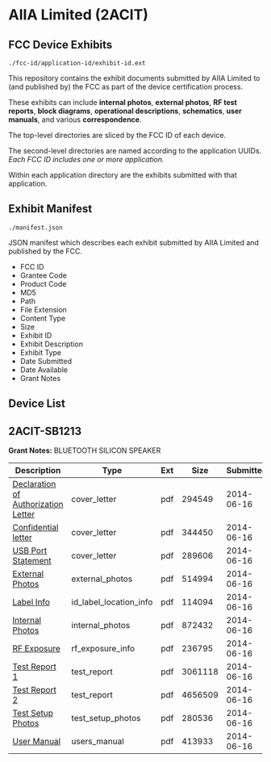 # AIIA Limited (2ACIT)
## FCC Device Exhibits

```
./fcc-id/application-id/exhibit-id.ext
```

This repository contains the exhibit documents submitted by AIIA Limited to (and published by) the FCC as part of the device certification process.

These exhibits can include **internal photos**, **external photos**, **RF test reports**, **block diagrams**, **operational descriptions**, **schematics**, **user manuals**, and various **correspondence**.

The top-level directories are sliced by the FCC ID of each device.

The second-level directories are named according to the application UUIDs. *Each FCC ID includes one or more application.*

Within each application directory are the exhibits submitted with that application. 

## Exhibit Manifest

```
./manifest.json
```

JSON manifest which describes each exhibit submitted by AIIA Limited and published by the FCC.

- FCC ID
- Grantee Code
- Product Code
- MD5
- Path
- File Extension
- Content Type
- Size
- Exhibit ID
- Exhibit Description
- Exhibit Type
- Date Submitted
- Date Available
- Grant Notes

## Device List
## 2ACIT-SB1213
**Grant Notes:** BLUETOOTH SILICON SPEAKER

| Description | Type | Ext | Size | Submitted | Available |
| ----------- | ---- | --- | ---- | --------- | --------- |
| [Declaration of Authorization Letter](2ACIT-SB1213/e3f8ab07ceac8b47a724fa2e8836e745/2296102.pdf) | cover_letter | pdf | 294549 | 2014-06-16 | 2014-06-16 |
| [Confidential letter](2ACIT-SB1213/e3f8ab07ceac8b47a724fa2e8836e745/2296104.pdf) | cover_letter | pdf | 344450 | 2014-06-16 | 2014-06-16 |
| [USB Port Statement](2ACIT-SB1213/e3f8ab07ceac8b47a724fa2e8836e745/2296105.pdf) | cover_letter | pdf | 289606 | 2014-06-16 | 2014-06-16 |
| [External Photos](2ACIT-SB1213/e3f8ab07ceac8b47a724fa2e8836e745/2296101.pdf) | external_photos | pdf | 514994 | 2014-06-16 | 2014-06-16 |
| [Label Info](2ACIT-SB1213/e3f8ab07ceac8b47a724fa2e8836e745/2296103.pdf) | id_label_location_info | pdf | 114094 | 2014-06-16 | 2014-06-16 |
| [Internal Photos](2ACIT-SB1213/e3f8ab07ceac8b47a724fa2e8836e745/2296106.pdf) | internal_photos | pdf | 872432 | 2014-06-16 | 2014-06-16 |
| [RF Exposure](2ACIT-SB1213/e3f8ab07ceac8b47a724fa2e8836e745/2296100.pdf) | rf_exposure_info | pdf | 236795 | 2014-06-16 | 2014-06-16 |
| [Test Report 1](2ACIT-SB1213/e3f8ab07ceac8b47a724fa2e8836e745/2296098.pdf) | test_report | pdf | 3061118 | 2014-06-16 | 2014-06-16 |
| [Test Report 2](2ACIT-SB1213/e3f8ab07ceac8b47a724fa2e8836e745/2296099.pdf) | test_report | pdf | 4656509 | 2014-06-16 | 2014-06-16 |
| [Test Setup Photos](2ACIT-SB1213/e3f8ab07ceac8b47a724fa2e8836e745/2296107.pdf) | test_setup_photos | pdf | 280536 | 2014-06-16 | 2014-06-16 |
| [User Manual](2ACIT-SB1213/e3f8ab07ceac8b47a724fa2e8836e745/2296119.pdf) | users_manual | pdf | 413933 | 2014-06-16 | 2014-06-16 |
